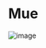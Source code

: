 # Mue

![image](https://user-images.githubusercontent.com/74163812/108796069-e172d000-7555-11eb-8522-de820b462226.png)